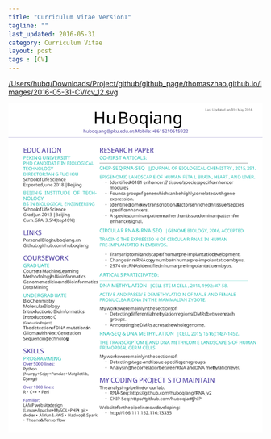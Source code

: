```yaml
---
title: "Curriculum Vitae Version1"
tagline: ""
last_updated: 2016-05-31
category: Curriculum Vitae
layout: post
tags : [CV]
---
```


[/Users/hubq/Downloads/Project/github/github_page/thomaszhao.github.io/images/2016-05-31-CV/cv_12.svg](/Users/hubq/Downloads/Project/github/github_page/thomaszhao.github.io/images/2016-05-31-CV/cv_12.svg)

![svg](/images/2016-05-31-CV/cv_12.svg)
